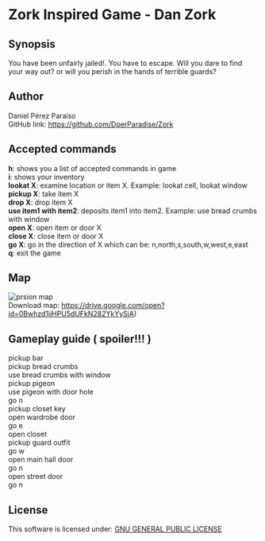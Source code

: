 # Zork Inspired Game - Dan Zork

## Synopsis

You have been unfairly jailed!. You have to escape. Will you dare to find your way out? or will you perish in the hands of terrible guards?

## Author
Daniel Pérez Paraíso  
GitHub link: https://github.com/DperParadise/Zork   

## Accepted commands

**h**: shows you a list of accepted commands in game  
**i**: shows your inventory  
**lookat X**: examine location or item X. Example: lookat cell, lookat window     
**pickup X**: take item X   
**drop X**: drop item X   
**use item1 with item2**: deposits item1 into item2. Example: use bread crumbs with window   
**open X**: open item or door X   
**close X**: close item or door X   
**go X**: go in the direction of X which can be: n,north,s,south,w,west,e,east   
**q**: exit the game   
## Map

![prsion map](https://i.imgsafe.org/111bc27d83.jpg)    
Download map: https://drive.google.com/open?id=0Bwhzd1ijHPU5dUFkN282YkYySjA)   

## Gameplay guide ( spoiler!!! )   
pickup bar   
pickup bread crumbs   
use bread crumbs with window   
pickup pigeon   
use pigeon with door hole   
go n   
pickup closet key   
open wardrobe door   
go e   
open closet   
pickup guard outfit   
go w   
open main hall door   
go n   
open street door   
go n

## License   

This software is licensed under: [GNU GENERAL PUBLIC LICENSE](https://www.gnu.org/licenses/gpl-3.0.txt)   
